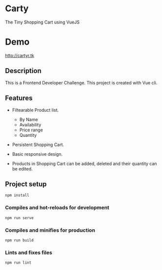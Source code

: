 # Carty
The Tiny Shopping Cart using VueJS

# Demo
http://cartyr.tk

## Description
This is a Frontend Developer Challenge.  This project is created with Vue cli.

## Features
- Filtearable Product list.
  - By Name
  - Availability
  - Price range
  - Quantity
  
- Persistent Shopping Cart.
- Basic responsive design.
- Products in Shopping Cart can be added, deleted and their quantity can be edited.
  
## Project setup
```
npm install
```

### Compiles and hot-reloads for development
```
npm run serve
```

### Compiles and minifies for production
```
npm run build
```

### Lints and fixes files
```
npm run lint
```

